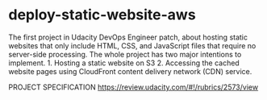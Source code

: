 # deploy-static-website-aws
The first project in Udacity DevOps Engineer patch, about hosting static websites that only include HTML, CSS, and JavaScript files that require no server-side processing. The whole project has two major intentions to implement. 1. Hosting a static website on S3 2. Accessing the cached website pages using CloudFront content delivery network (CDN) service.

PROJECT SPECIFICATION
https://review.udacity.com/#!/rubrics/2573/view


